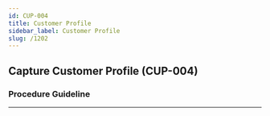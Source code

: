 ```yaml
---
id: CUP-004
title: Customer Profile
sidebar_label: Customer Profile
slug: /1202
---
```


## Capture Customer Profile (CUP-004)
### Procedure Guideline
___  
